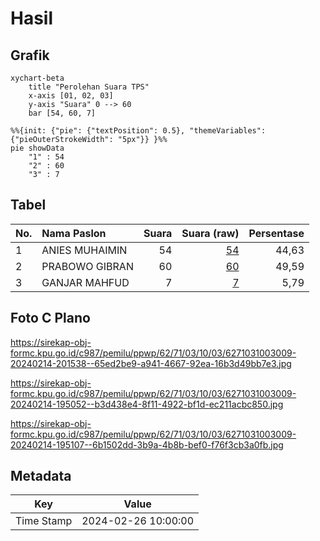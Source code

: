# Hasil

## Grafik

```mermaid
xychart-beta
    title "Perolehan Suara TPS"
    x-axis [01, 02, 03]
    y-axis "Suara" 0 --> 60
    bar [54, 60, 7]
```

```mermaid
%%{init: {"pie": {"textPosition": 0.5}, "themeVariables": {"pieOuterStrokeWidth": "5px"}} }%%
pie showData
    "1" : 54
    "2" : 60
    "3" : 7
```

## Tabel

| No. | Nama Paslon    | Suara | Suara (raw) | Persentase |
|:--- |:-------------- | -----:| -----------:| ----------:|
| 1   | ANIES MUHAIMIN | 54    | [54][p-1]   | 44,63      |
| 2   | PRABOWO GIBRAN | 60    | [60][p-2]   | 49,59      |
| 3   | GANJAR MAHFUD  | 7     | [7][p-3]    | 5,79       |


[p-1]: https://github.com/gigit-pemilu/pemilu-2024-62-kalimantan-tengah/blob/main/pilpres/hitung-suara/sub/62-kalimantan-tengah/sub/71-kota-palangkaraya/sub/03-jekan-raya/sub/1003-bukit-tunggal/sub/009-tps/sub/paslon-1.txt
[p-2]: https://github.com/gigit-pemilu/pemilu-2024-62-kalimantan-tengah/blob/main/pilpres/hitung-suara/sub/62-kalimantan-tengah/sub/71-kota-palangkaraya/sub/03-jekan-raya/sub/1003-bukit-tunggal/sub/009-tps/sub/paslon-2.txt
[p-3]: https://github.com/gigit-pemilu/pemilu-2024-62-kalimantan-tengah/blob/main/pilpres/hitung-suara/sub/62-kalimantan-tengah/sub/71-kota-palangkaraya/sub/03-jekan-raya/sub/1003-bukit-tunggal/sub/009-tps/sub/paslon-3.txt

## Foto C Plano

https://sirekap-obj-formc.kpu.go.id/c987/pemilu/ppwp/62/71/03/10/03/6271031003009-20240214-201538--65ed2be9-a941-4667-92ea-16b3d49bb7e3.jpg

https://sirekap-obj-formc.kpu.go.id/c987/pemilu/ppwp/62/71/03/10/03/6271031003009-20240214-195052--b3d438e4-8f11-4922-bf1d-ec211acbc850.jpg

https://sirekap-obj-formc.kpu.go.id/c987/pemilu/ppwp/62/71/03/10/03/6271031003009-20240214-195107--6b1502dd-3b9a-4b8b-bef0-f76f3cb3a0fb.jpg


## Metadata

| Key        | Value               |
| ---------- | ------------------- |
| Time Stamp | 2024-02-26 10:00:00 |




